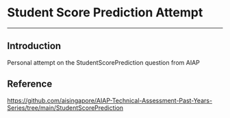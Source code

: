 # Student Score Prediction Attempt
---

## Introduction
Personal attempt on the StudentScorePrediction question from AIAP

## Reference
https://github.com/aisingapore/AIAP-Technical-Assessment-Past-Years-Series/tree/main/StudentScorePrediction